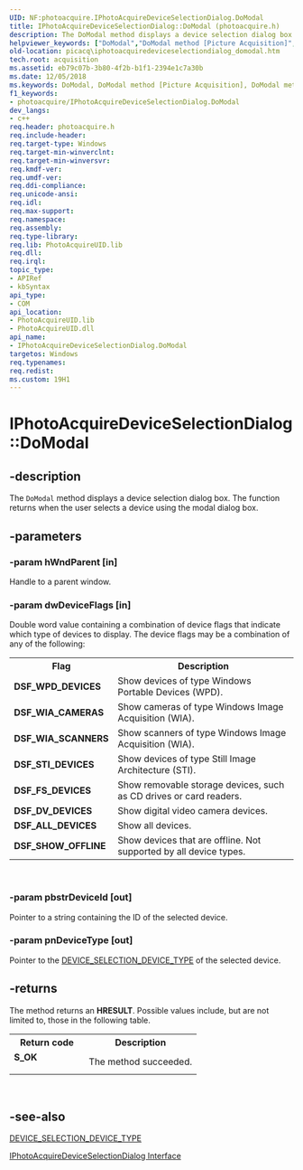 ```yaml
---
UID: NF:photoacquire.IPhotoAcquireDeviceSelectionDialog.DoModal
title: IPhotoAcquireDeviceSelectionDialog::DoModal (photoacquire.h)
description: The DoModal method displays a device selection dialog box. The function returns when the user selects a device using the modal dialog box.
helpviewer_keywords: ["DoModal","DoModal method [Picture Acquisition]","DoModal method [Picture Acquisition]","IPhotoAcquireDeviceSelectionDialog interface","IPhotoAcquireDeviceSelectionDialog interface [Picture Acquisition]","DoModal method","IPhotoAcquireDeviceSelectionDialog.DoModal","IPhotoAcquireDeviceSelectionDialog::DoModal","IPhotoAcquireDeviceSelectionDialogDoModal","photoacquire/IPhotoAcquireDeviceSelectionDialog::DoModal","picacq.iphotoacquiredeviceselectiondialog_domodal"]
old-location: picacq\iphotoacquiredeviceselectiondialog_domodal.htm
tech.root: acquisition
ms.assetid: eb79c07b-3b80-4f2b-b1f1-2394e1c7a30b
ms.date: 12/05/2018
ms.keywords: DoModal, DoModal method [Picture Acquisition], DoModal method [Picture Acquisition],IPhotoAcquireDeviceSelectionDialog interface, IPhotoAcquireDeviceSelectionDialog interface [Picture Acquisition],DoModal method, IPhotoAcquireDeviceSelectionDialog.DoModal, IPhotoAcquireDeviceSelectionDialog::DoModal, IPhotoAcquireDeviceSelectionDialogDoModal, photoacquire/IPhotoAcquireDeviceSelectionDialog::DoModal, picacq.iphotoacquiredeviceselectiondialog_domodal
f1_keywords:
- photoacquire/IPhotoAcquireDeviceSelectionDialog.DoModal
dev_langs:
- c++
req.header: photoacquire.h
req.include-header: 
req.target-type: Windows
req.target-min-winverclnt: 
req.target-min-winversvr: 
req.kmdf-ver: 
req.umdf-ver: 
req.ddi-compliance: 
req.unicode-ansi: 
req.idl: 
req.max-support: 
req.namespace: 
req.assembly: 
req.type-library: 
req.lib: PhotoAcquireUID.lib
req.dll: 
req.irql: 
topic_type:
- APIRef
- kbSyntax
api_type:
- COM
api_location:
- PhotoAcquireUID.lib
- PhotoAcquireUID.dll
api_name:
- IPhotoAcquireDeviceSelectionDialog.DoModal
targetos: Windows
req.typenames: 
req.redist: 
ms.custom: 19H1
---
```


# IPhotoAcquireDeviceSelectionDialog::DoModal


## -description



The <code>DoModal</code> method displays a device selection dialog box. The function returns when the user selects a device using the modal dialog box.




## -parameters




### -param hWndParent [in]

Handle to a parent window.


### -param dwDeviceFlags [in]

Double word value containing a combination of device flags that indicate which type of devices to display. The device flags may be a combination of any of the following:

<table>
<tr>
<th>Flag
                </th>
<th>Description
                </th>
</tr>
<tr>
<td><b>DSF_WPD_DEVICES</b></td>
<td>Show devices of type Windows Portable Devices (WPD).</td>
</tr>
<tr>
<td><b>DSF_WIA_CAMERAS</b></td>
<td>Show cameras of type Windows Image Acquisition (WIA).</td>
</tr>
<tr>
<td><b>DSF_WIA_SCANNERS</b></td>
<td>Show scanners of type Windows Image Acquisition (WIA).</td>
</tr>
<tr>
<td><b>DSF_STI_DEVICES</b></td>
<td>Show devices of type Still Image Architecture (STI).</td>
</tr>
<tr>
<td><b>DSF_FS_DEVICES</b></td>
<td>Show removable storage devices, such as CD drives or card readers.</td>
</tr>
<tr>
<td><b>DSF_DV_DEVICES</b></td>
<td>Show digital video camera devices.</td>
</tr>
<tr>
<td><b>DSF_ALL_DEVICES</b></td>
<td>Show all devices.</td>
</tr>
<tr>
<td><b>DSF_SHOW_OFFLINE</b></td>
<td>Show devices that are offline. Not supported by all device types.</td>
</tr>
</table>
 




### -param pbstrDeviceId [out]

Pointer to a string containing the ID of the selected device.


### -param pnDeviceType [out]

Pointer to the <a href="/windows/win32/api/photoacquire/ne-photoacquire-device_selection_device_type">DEVICE_SELECTION_DEVICE_TYPE</a> of the selected device.


## -returns



The method returns an <b>HRESULT</b>. Possible values include, but are not limited to, those in the following table.

<table>
<tr>
<th>Return code</th>
<th>Description</th>
</tr>
<tr>
<td width="40%">
<dl>
<dt><b>S_OK</b></dt>
</dl>
</td>
<td width="60%">
The method succeeded.

</td>
</tr>
</table>
 




## -see-also




<a href="/windows/win32/api/photoacquire/ne-photoacquire-device_selection_device_type">DEVICE_SELECTION_DEVICE_TYPE</a>



<a href="https://docs.microsoft.com/windows/desktop/api/photoacquire/nn-photoacquire-iphotoacquiredeviceselectiondialog">IPhotoAcquireDeviceSelectionDialog Interface</a>
 

 

